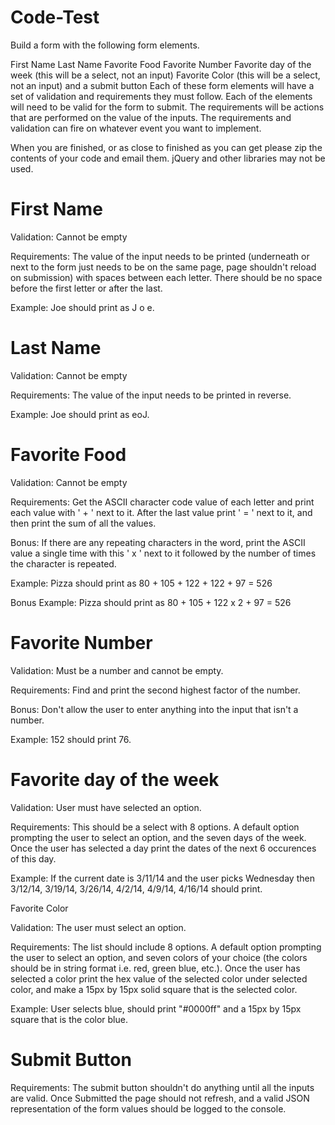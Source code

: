 # Code-Test

Build a form with the following form elements.

First Name
Last Name
Favorite Food
Favorite Number
Favorite day of the week (this will be a select, not an input)
Favorite Color (this will be a select, not an input)
and a submit button
Each of these form elements will have a set of validation and requirements they must follow. Each of the elements will need to be valid for the form to submit. The requirements will be actions that are performed on the value of the inputs. The requirements and validation can fire on whatever event you want to implement.

When you are finished, or as close to finished as you can get please zip the contents of your code and email them. jQuery and other libraries may not be used.

# First Name

Validation: Cannot be empty

Requirements: The value of the input needs to be printed (underneath or next to the form just needs to be on the same page, page shouldn't reload on submission) with spaces between each letter. There should be no space before the first letter or after the last.

Example: Joe should print as J o e.

# Last Name

Validation: Cannot be empty

Requirements: The value of the input needs to be printed in reverse.

Example: Joe should print as eoJ.

# Favorite Food

Validation: Cannot be empty

Requirements: Get the ASCII character code value of each letter and print each value with ' + ' next to it. After the last value print ' = ' next to it, and then print the sum of all the values.

Bonus: If there are any repeating characters in the word, print the ASCII value a single time with this ' x ' next to it followed by the number of times the character is repeated.

Example: Pizza should print as 80 + 105 + 122 + 122 + 97 = 526

Bonus Example: Pizza should print as 80 + 105 + 122 x 2 + 97 = 526

# Favorite Number

Validation: Must be a number and cannot be empty.

Requirements: Find and print the second highest factor of the number.

Bonus: Don't allow the user to enter anything into the input that isn't a number.

Example: 152 should print 76.

# Favorite day of the week

Validation: User must have selected an option.

Requirements: This should be a select with 8 options. A default option prompting the user to select an option, and the seven days of the week. Once the user has selected a day print the dates of the next 6 occurences of this day.

Example: If the current date is 3/11/14 and the user picks Wednesday then 3/12/14, 3/19/14, 3/26/14, 4/2/14, 4/9/14, 4/16/14 should print.

Favorite Color

Validation: The user must select an option.

Requirements: The list should include 8 options. A default option prompting the user to select an option, and seven colors of your choice (the colors should be in string format i.e. red, green blue, etc.). Once the user has selected a color print the hex value of the selected color under selected color, and make a 15px by 15px solid square that is the selected color.

Example: User selects blue, should print "#0000ff" and a 15px by 15px square that is the color blue.

# Submit Button

Requirements: The submit button shouldn't do anything until all the inputs are valid. Once Submitted the page should not refresh, and a valid JSON representation of the form values should be logged to the console.
